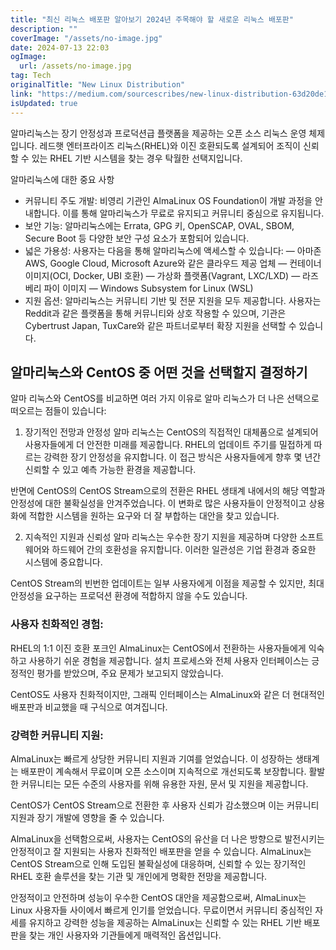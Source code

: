 ```yaml
---
title: "최신 리눅스 배포판 알아보기 2024년 주목해야 할 새로운 리눅스 배포판"
description: ""
coverImage: "/assets/no-image.jpg"
date: 2024-07-13 22:03
ogImage: 
  url: /assets/no-image.jpg
tag: Tech
originalTitle: "New Linux Distribution"
link: "https://medium.com/sourcescribes/new-linux-distribution-63d20de15abd"
isUpdated: true
---
```





알마리눅스는 장기 안정성과 프로덕션급 플랫폼을 제공하는 오픈 소스 리눅스 운영 체제입니다. 레드햇 엔터프라이즈 리눅스(RHEL)와 이진 호환되도록 설계되어 조직이 신뢰할 수 있는 RHEL 기반 시스템을 찾는 경우 탁월한 선택지입니다.

알마리눅스에 대한 중요 사항

- 커뮤니티 주도 개발: 비영리 기관인 AlmaLinux OS Foundation이 개발 과정을 안내합니다. 이를 통해 알마리눅스가 무료로 유지되고 커뮤니티 중심으로 유지됩니다.
- 보안 기능: 알마리눅스에는 Errata, GPG 키, OpenSCAP, OVAL, SBOM, Secure Boot 등 다양한 보안 구성 요소가 포함되어 있습니다.
- 넓은 가용성: 사용자는 다음을 통해 알마리눅스에 액세스할 수 있습니다:
  — 아마존 AWS, Google Cloud, Microsoft Azure와 같은 클라우드 제공 업체
  — 컨테이너 이미지(OCI, Docker, UBI 호환)
  — 가상화 플랫폼(Vagrant, LXC/LXD)
  — 라즈베리 파이 이미지
  — Windows Subsystem for Linux (WSL)
- 지원 옵션: 알마리눅스는 커뮤니티 기반 및 전문 지원을 모두 제공합니다. 사용자는 Reddit과 같은 플랫폼을 통해 커뮤니티와 상호 작용할 수 있으며, 기관은 Cybertrust Japan, TuxCare와 같은 파트너로부터 확장 지원을 선택할 수 있습니다.

## 알마리눅스와 CentOS 중 어떤 것을 선택할지 결정하기

<div class="content-ad"></div>

알마 리눅스와 CentOS를 비교하면 여러 가지 이유로 알마 리눅스가 더 나은 선택으로 떠오르는 점들이 있습니다:

1. 장기적인 전망과 안정성
   알마 리눅스는 CentOS의 직접적인 대체품으로 설계되어 사용자들에게 더 안전한 미래를 제공합니다. RHEL의 업데이트 주기를 밀접하게 따르는 강력한 장기 안정성을 유지합니다. 이 접근 방식은 사용자들에게 향후 몇 년간 신뢰할 수 있고 예측 가능한 환경을 제공합니다.

반면에 CentOS의 CentOS Stream으로의 전환은 RHEL 생태계 내에서의 해당 역할과 안정성에 대한 불확실성을 안겨주었습니다. 이 변화로 많은 사용자들이 안정적이고 상용화에 적합한 시스템을 원하는 요구와 더 잘 부합하는 대안을 찾고 있습니다.

2. 지속적인 지원과 신뢰성
   알마 리눅스는 우수한 장기 지원을 제공하며 다양한 소프트웨어와 하드웨어 간의 호환성을 유지합니다. 이러한 일관성은 기업 환경과 중요한 시스템에 중요합니다.

<div class="content-ad"></div>

CentOS Stream의 빈번한 업데이트는 일부 사용자에게 이점을 제공할 수 있지만, 최대 안정성을 요구하는 프로덕션 환경에 적합하지 않을 수도 있습니다.

### 사용자 친화적인 경험:

RHEL의 1:1 이진 호환 포크인 AlmaLinux는 CentOS에서 전환하는 사용자들에게 익숙하고 사용하기 쉬운 경험을 제공합니다. 설치 프로세스와 전체 사용자 인터페이스는 긍정적인 평가를 받았으며, 주요 문제가 보고되지 않았습니다.

CentOS도 사용자 친화적이지만, 그래픽 인터페이스는 AlmaLinux와 같은 더 현대적인 배포판과 비교했을 때 구식으로 여겨집니다.

### 강력한 커뮤니티 지원:

AlmaLinux는 빠르게 상당한 커뮤니티 지원과 기여를 얻었습니다. 이 성장하는 생태계는 배포판이 계속해서 무료이며 오픈 소스이며 지속적으로 개선되도록 보장합니다. 활발한 커뮤니티는 모든 수준의 사용자를 위해 유용한 자원, 문서 및 지원을 제공합니다.

<div class="content-ad"></div>

CentOS가 CentOS Stream으로 전환한 후 사용자 신뢰가 감소했으며 이는 커뮤니티 지원과 장기 개발에 영향을 줄 수 있습니다.

AlmaLinux을 선택함으로써, 사용자는 CentOS의 유산을 더 나은 방향으로 발전시키는 안정적이고 잘 지원되는 사용자 친화적인 배포판을 얻을 수 있습니다. AlmaLinux는 CentOS Stream으로 인해 도입된 불확실성에 대응하며, 신뢰할 수 있는 장기적인 RHEL 호환 솔루션을 찾는 기관 및 개인에게 명확한 전망을 제공합니다.

안정적이고 안전하며 성능이 우수한 CentOS 대안을 제공함으로써, AlmaLinux는 Linux 사용자들 사이에서 빠르게 인기를 얻었습니다. 무료이면서 커뮤니티 중심적인 자세를 유지하고 강력한 성능을 제공하는 AlmaLinux는 신뢰할 수 있는 RHEL 기반 배포판을 찾는 개인 사용자와 기관들에게 매력적인 옵션입니다.
